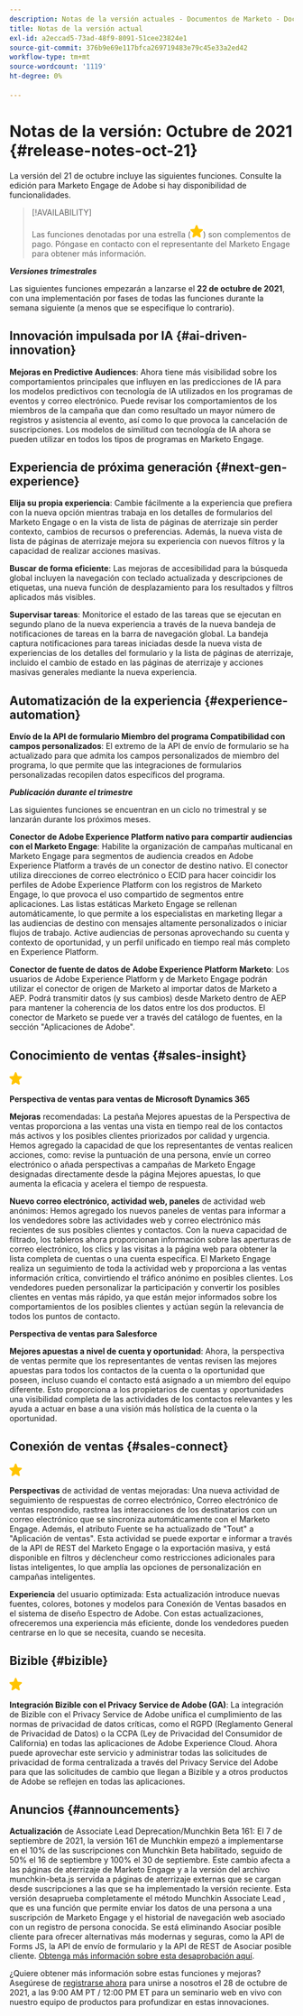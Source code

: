```yaml
---
description: Notas de la versión actuales - Documentos de Marketo - Documentación del producto
title: Notas de la versión actual
exl-id: a2eccad5-73ad-48f9-8091-51cee23824e1
source-git-commit: 376b9e69e117bfca269719483e79c45e33a2ed42
workflow-type: tm+mt
source-wordcount: '1119'
ht-degree: 0%

---
```


# Notas de la versión: Octubre de 2021 {#release-notes-oct-21}

La versión del 21 de octubre incluye las siguientes funciones. Consulte la edición para Marketo Engage de Adobe si hay disponibilidad de funcionalidades.

>[!AVAILABILITY]
>
>Las funciones denotadas por una estrella (![](assets/yellow-star.png)) son complementos de pago. Póngase en contacto con el representante del Marketo Engage para obtener más información.

**_Versiones trimestrales_**

Las siguientes funciones empezarán a lanzarse el **22 de octubre de 2021**, con una implementación por fases de todas las funciones durante la semana siguiente (a menos que se especifique lo contrario).

## Innovación impulsada por IA {#ai-driven-innovation}

**Mejoras en Predictive Audiences**: Ahora tiene más visibilidad sobre los comportamientos principales que influyen en las predicciones de IA para los modelos predictivos con tecnología de IA utilizados en los programas de eventos y correo electrónico. Puede revisar los comportamientos de los miembros de la campaña que dan como resultado un mayor número de registros y asistencia al evento, así como lo que provoca la cancelación de suscripciones. Los modelos de similitud con tecnología de IA ahora se pueden utilizar en todos los tipos de programas en Marketo Engage.

## Experiencia de próxima generación {#next-gen-experience}

**Elija su propia experiencia**: Cambie fácilmente a la experiencia que prefiera con la nueva opción mientras trabaja en los detalles de formularios del Marketo Engage o en la vista de lista de páginas de aterrizaje sin perder contexto, cambios de recursos o preferencias. Además, la nueva vista de lista de páginas de aterrizaje mejora su experiencia con nuevos filtros y la capacidad de realizar acciones masivas.

**Buscar de forma eficiente**: Las mejoras de accesibilidad para la búsqueda global incluyen la navegación con teclado actualizada y descripciones de etiquetas, una nueva función de desplazamiento para los resultados y filtros aplicados más visibles.

**Supervisar tareas**: Monitorice el estado de las tareas que se ejecutan en segundo plano de la nueva experiencia a través de la nueva bandeja de notificaciones de tareas en la barra de navegación global. La bandeja captura notificaciones para tareas iniciadas desde la nueva vista de experiencias de los detalles del formulario y la lista de páginas de aterrizaje, incluido el cambio de estado en las páginas de aterrizaje y acciones masivas generales mediante la nueva experiencia.

## Automatización de la experiencia {#experience-automation}

**Envío de la API de formulario Miembro del programa Compatibilidad con campos personalizados**: El extremo de la API de envío de formulario se ha actualizado para que admita los campos personalizados de miembro del programa, lo que permite que las integraciones de formularios personalizadas recopilen datos específicos del programa.

**_Publicación durante el trimestre_**

Las siguientes funciones se encuentran en un ciclo no trimestral y se lanzarán durante los próximos meses.

**Conector de Adobe Experience Platform nativo para compartir audiencias con el Marketo Engage**: Habilite la organización de campañas multicanal en Marketo Engage para segmentos de audiencia creados en Adobe Experience Platform a través de un conector de destino nativo. El conector utiliza direcciones de correo electrónico o ECID para hacer coincidir los perfiles de Adobe Experience Platform con los registros de Marketo Engage, lo que provoca el uso compartido de segmentos entre aplicaciones. Las listas estáticas Marketo Engage se rellenan automáticamente, lo que permite a los especialistas en marketing llegar a las audiencias de destino con mensajes altamente personalizados o iniciar flujos de trabajo. Active audiencias de personas aprovechando su cuenta y contexto de oportunidad, y un perfil unificado en tiempo real más completo en Experience Platform.

**Conector de fuente de datos de Adobe Experience Platform Marketo**: Los usuarios de Adobe Experience Platform y de Marketo Engage podrán utilizar el conector de origen de Marketo al importar datos de Marketo a AEP. Podrá transmitir datos (y sus cambios) desde Marketo dentro de AEP para mantener la coherencia de los datos entre los dos productos. El conector de Marketo se puede ver a través del catálogo de fuentes, en la sección &quot;Aplicaciones de Adobe&quot;.

## Conocimiento de ventas {#sales-insight}

![(estrella)](assets/yellow-star.png)

**Perspectiva de ventas para ventas de Microsoft Dynamics 365**

**Mejoras** recomendadas: La pestaña Mejores apuestas de la Perspectiva de ventas proporciona a las ventas una vista en tiempo real de los contactos más activos y los posibles clientes priorizados por calidad y urgencia. Hemos agregado la capacidad de que los representantes de ventas realicen acciones, como: revise la puntuación de una persona, envíe un correo electrónico o añada perspectivas a campañas de Marketo Engage designadas directamente desde la página Mejores apuestas, lo que aumenta la eficacia y acelera el tiempo de respuesta.

**Nuevo correo electrónico, actividad web, paneles** de actividad web anónimos: Hemos agregado los nuevos paneles de ventas para informar a los vendedores sobre las actividades web y correo electrónico más recientes de sus posibles clientes y contactos. Con la nueva capacidad de filtrado, los tableros ahora proporcionan información sobre las aperturas de correo electrónico, los clics y las visitas a la página web para obtener la lista completa de cuentas o una cuenta específica. El Marketo Engage realiza un seguimiento de toda la actividad web y proporciona a las ventas información crítica, convirtiendo el tráfico anónimo en posibles clientes. Los vendedores pueden personalizar la participación y convertir los posibles clientes en ventas más rápido, ya que están mejor informados sobre los comportamientos de los posibles clientes y actúan según la relevancia de todos los puntos de contacto.

**Perspectiva de ventas para Salesforce**

**Mejores apuestas a nivel de cuenta y oportunidad**: Ahora, la perspectiva de ventas permite que los representantes de ventas revisen las mejores apuestas para todos los contactos de la cuenta o la oportunidad que poseen, incluso cuando el contacto está asignado a un miembro del equipo diferente. Esto proporciona a los propietarios de cuentas y oportunidades una visibilidad completa de las actividades de los contactos relevantes y les ayuda a actuar en base a una visión más holística de la cuenta o la oportunidad.

## Conexión de ventas {#sales-connect}

![(estrella)](assets/yellow-star.png)

**Perspectivas** de actividad de ventas mejoradas: Una nueva actividad de seguimiento de respuestas de correo electrónico, Correo electrónico de ventas respondido, rastrea las interacciones de los destinatarios con un correo electrónico que se sincroniza automáticamente con el Marketo Engage. Además, el atributo Fuente se ha actualizado de &quot;Tout&quot; a &quot;Aplicación de ventas&quot;. Esta actividad se puede exportar e informar a través de la API de REST del Marketo Engage o la exportación masiva, y está disponible en filtros y déclencheur como restricciones adicionales para listas inteligentes, lo que amplía las opciones de personalización en campañas inteligentes.

**Experiencia** del usuario optimizada: Esta actualización introduce nuevas fuentes, colores, botones y modelos para Conexión de Ventas basados en el sistema de diseño Espectro de Adobe. Con estas actualizaciones, ofreceremos una experiencia más eficiente, donde los vendedores pueden centrarse en lo que se necesita, cuando se necesita.

## Bizible {#bizible}

![](assets/yellow-star.png)

**Integración Bizible con el Privacy Service de Adobe (GA)**: La integración de Bizible con el Privacy Service de Adobe unifica el cumplimiento de las normas de privacidad de datos críticas, como el RGPD (Reglamento General de Privacidad de Datos) o la CCPA (Ley de Privacidad del Consumidor de California) en todas las aplicaciones de Adobe Experience Cloud. Ahora puede aprovechar este servicio y administrar todas las solicitudes de privacidad de forma centralizada a través del Privacy Service del Adobe para que las solicitudes de cambio que llegan a Bizible y a otros productos de Adobe se reflejen en todas las aplicaciones.

## Anuncios {#announcements}

**Actualización** de Associate Lead Deprecation/Munchkin Beta 161: El 7 de septiembre de 2021, la versión 161 de Munchkin empezó a implementarse en el 10% de las suscripciones con Munchkin Beta habilitado, seguido de 50% el 16 de septiembre y 100% el 30 de septiembre. Este cambio afecta a las páginas de aterrizaje de Marketo Engage y a la versión del archivo munchkin-beta.js servida a páginas de aterrizaje externas que se cargan desde suscripciones a las que se ha implementado la versión reciente. Esta versión desaprueba completamente el método Munchkin Associate Lead , que es una función que permite enviar los datos de una persona a una suscripción de Marketo Engage y el historial de navegación web asociado con un registro de persona conocida. Se está eliminando Asociar posible cliente para ofrecer alternativas más modernas y seguras, como la API de Forms JS, la API de envío de formulario y la API de REST de Asociar posible cliente. [Obtenga más información sobre esta desaprobación aquí](https://developers.marketo.com/blog/deprecation-of-munchkin-associate-lead-method/).

¿Quiere obtener más información sobre estas funciones y mejoras? Asegúrese de [registrarse ahora](https://engage.marketo.com/October_Release_RegistrationPage.html) para unirse a nosotros el 28 de octubre de 2021, a las 9:00 AM PT / 12:00 PM ET para un seminario web en vivo con nuestro equipo de productos para profundizar en estas innovaciones.
